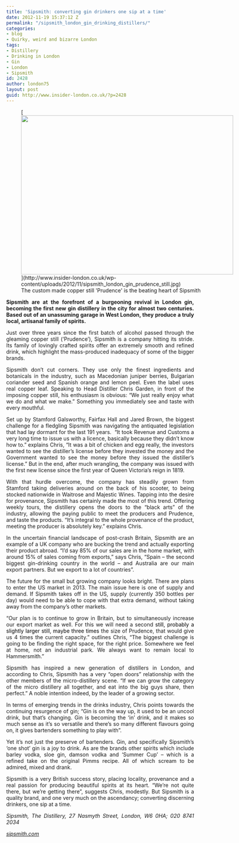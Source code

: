 ```yaml
---
title: 'Sipsmith: converting gin drinkers one sip at a time'
date: 2012-11-19 15:37:12 Z
permalink: "/sipsmith_london_gin_drinking_distillers/"
categories:
- blog
- Quirky, weird and bizarre London
tags:
- Distillery
- Drinking in London
- Gin
- London
- Sipsmith
id: 2428
author: london75
layout: post
guid: http://www.insider-london.co.uk/?p=2428
---
```


<figure id="attachment_2447" style="width: 569px" class="wp-caption alignnone">[<img class="size-full wp-image-2447" src="http://www.insider-london.co.uk/wp-content/uploads/2012/11/sipsmith_london_gin_prudence_still.jpg" alt="" width="569" height="426" />](http://www.insider-london.co.uk/wp-content/uploads/2012/11/sipsmith_london_gin_prudence_still.jpg)<figcaption class="wp-caption-text">The custom made copper still 'Prudence' is the beating heart of Sipsmith</figcaption></figure> 

<p style="text-align: justify;">
  <strong>Sipsmith are at the forefront of a burgeoning revival in London gin, becoming the first new gin distillery in the city for almost two centuries. Based out of an unassuming garage in West London, they produce a truly local, artisanal family of spirits. </strong>
</p>

<p style="text-align: justify;">
  Just over three years since the first batch of alcohol passed through the gleaming copper still (&#8216;Prudence&#8217;), Sipsmith is a company hitting its stride. Its family of lovingly crafted spirits offer an extremely smooth and refined drink, which highlight the mass-produced inadequacy of some of the bigger brands.
</p>

<p style="text-align: justify;">
  Sipsmith don&#8217;t cut corners. They use only the finest ingredients and botanicals in the industry, such as Macedonian juniper berries, Bulgarian coriander seed and Spanish orange and lemon peel. Even the label uses real copper leaf. Speaking to Head Distiller Chris Garden, in front of the imposing copper still, his enthusiasm is obvious: &#8220;We just really enjoy what we do and what we make.&#8221; Something you immediately see and taste with every mouthful.
</p>

<p style="text-align: justify;">
  Set up by Stamford Galsworthy, Fairfax Hall and Jared Brown, the biggest challenge for a fledgling Sipsmith was navigating the antiquated legislation that had lay dormant for the last 191 years.  &#8220;It took Revenue and Customs a very long time to issue us with a licence, basically because they didn&#8217;t know how to.&#8221; explains Chris, “It was a bit of chicken and egg really, the investors wanted to see the distiller’s license before they invested the money and the Government wanted to see the money before they issued the distiller’s license.” But in the end, after much wrangling, the company was issued with the first new license since the first year of Queen Victoria&#8217;s reign in 1819.
</p>

<p style="text-align: justify;">
  With that hurdle overcome, the company has steadily grown from Stamford taking deliveries around on the back of his scooter, to being stocked nationwide in Waitrose and Majestic Wines. Tapping into the desire for provenance, Sipsmith has certainly made the most of this trend. Offering weekly tours, the distillery opens the doors to the &#8220;black arts&#8221; of the industry, allowing the paying public to meet the producers and Prudence, and taste the products. &#8220;It’s integral to the whole provenance of the product, meeting the producer is absolutely key.” explains Chris.
</p>

<p style="text-align: justify;">
  In the uncertain financial landscape of post-crash Britain, Sipsmith are an example of a UK company who are bucking the trend and actually exporting their product abroad. &#8220;I&#8217;d say 85% of our sales are in the home market, with around 15% of sales coming from exports,&#8221; says Chris, “Spain &#8211; the second biggest gin-drinking country in the world &#8211; and Australia are our main export partners. But we export to a lot of countries”.
</p>

<p style="text-align: justify;">
  The future for the small but growing company looks bright. There are plans to enter the US market in 2013. The main issue here is one of supply and demand. If Sipsmith takes off in the US, supply (currently 350 bottles per day) would need to be able to cope with that extra demand, without taking away from the company&#8217;s other markets.
</p>

<p style="text-align: justify;">
  “Our plan is to continue to grow in Britain, but to simultaneously increase our export market as well. For this we will need a second <span style="color: #000000;">still, probably a slightly larger still, maybe three times</span> the size of Prudence, that would give us 4 times the current capacity.” outlines Chris, “The biggest challenge is going to be finding the right space, for the right price. Somewhere we feel at home, not an industrial park. We always want to remain local to Hammersmith.”
</p>

<p style="text-align: justify;">
  Sipsmith has inspired a new generation of distillers in London, and according to Chris, Sipsmith has a very &#8220;open doors&#8221; relationship with the other members of the micro-distillery scene. “If we can grow the category of the micro distillery all together, and eat into the big guys share, then perfect.” A noble intention indeed, by the leader of a growing sector.
</p>

<p style="text-align: justify;">
  In terms of emerging trends in the drinks industry, Chris points towards the continuing resurgence of gin; “Gin is on the way up, it used to be an uncool drink, but that’s changing. Gin is becoming the ‘in’ drink, and it makes so much sense as it&#8217;s so versatile and there’s so many different flavours going on, it gives bartenders something to play with”.
</p>

<p style="text-align: justify;">
  Yet it&#8217;s not just the preserve of bartenders. Gin, and specifically Sipsmith&#8217;s &#8216;one shot&#8217; gin is a joy to drink. As are the brands other spirits which include barley vodka, sloe gin, damson vodka and &#8216;Summer Cup&#8217; &#8211; which is a refined take on the original Pimms recipe. All of which scream to be admired, mixed and drank.
</p>

<p style="text-align: justify;">
  Sipsmith is a very British success story, placing locality, provenance and a real passion for producing beautiful spirits at its heart. &#8220;We’re not quite there, but we’re getting there&#8221;, suggests Chris, modestly. But Sipsmith is a quality brand, and one very much on the ascendancy; converting discerning drinkers, one sip at a time.
</p>

<p style="text-align: justify;">
  <em>Sipsmith, The Distillery, 27 Nasmyth Street, London, W6 0HA; 020 8741 2034</em>
</p>

<p style="text-align: justify;">
  <em></em><a title=" sipsmith.com" href="http://www.sipsmith.com/"><em>sipsmith.com</em></a>
</p>